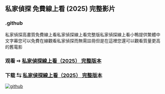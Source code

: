 ## 私家偵探 免費線上看 (2025) 完整影片

### .github

私家偵探高畫質免費線上看私家偵探線上看完整版私家偵探線上看小鴨提供繁體中文字幕您可以免費在線觀看私家偵探而無需註冊但是在這裡您還可以觀看質量更高的舊電影

### 观看 ➺ [私家偵探線上看（2͏0͏2͏5͏） 完整版本](https://watching4khdmovies.blogspot.com/2025/06/behind-shadow-zh.html)

### 下载 ⇆ [私家偵探線上看（2͏0͏2͏5͏） 完整版本](https://watching4khdmovies.blogspot.com/2025/06/behind-shadow-zh.html)

<a href="https://watching4khdmovies.blogspot.com/2025/06/behind-shadow-zh.html" rel="nofollow"><img src="https://image.tmdb.org/t/p/w1280/kdfvxUvNojvZ8vLmfCXAcTNpgbd.jpg" alt="github" data-canonical-src="https://image.tmdb.org/t/p/w1280/kdfvxUvNojvZ8vLmfCXAcTNpgbd.jpg" style="max-width: 100%;"></a>

